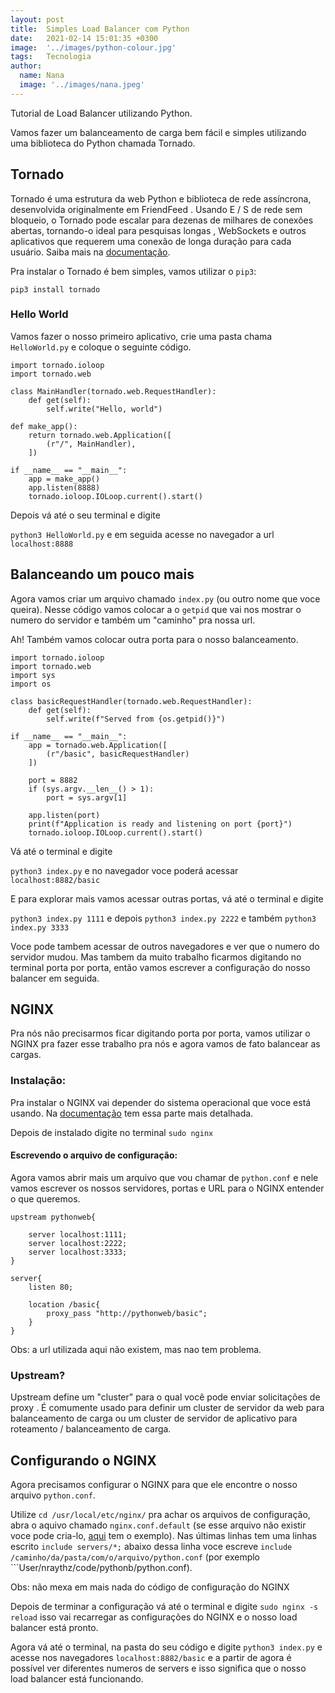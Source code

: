 ```yaml
---
layout: post
title:  Simples Load Balancer com Python
date:   2021-02-14 15:01:35 +0300
image:  '../images/python-colour.jpg'
tags:   Tecnologia
author:
  name: Nana
  image: '../images/nana.jpeg'
---
```


Tutorial de Load Balancer utilizando Python. 

Vamos fazer um balanceamento de carga bem fácil e simples utilizando uma biblioteca do Python chamada Tornado. 

## Tornado
Tornado é uma estrutura da web Python e biblioteca de rede assíncrona, desenvolvida originalmente em FriendFeed . Usando E / S de rede sem bloqueio, o Tornado pode escalar para dezenas de milhares de conexões abertas, tornando-o ideal para pesquisas longas , WebSockets e outros aplicativos que requerem uma conexão de longa duração para cada usuário.
Saiba mais na [documentação](https://www.tornadoweb.org/en/stable/).

Pra instalar o Tornado é bem simples, vamos utilizar o ```pip3```:

```pip3 install tornado``` 

### Hello World

Vamos fazer o nosso primeiro aplicativo, crie uma pasta chama ```HelloWorld.py``` e coloque o seguinte código. 

```
import tornado.ioloop
import tornado.web

class MainHandler(tornado.web.RequestHandler):
    def get(self):
        self.write("Hello, world")

def make_app():
    return tornado.web.Application([
        (r"/", MainHandler),
    ])

if __name__ == "__main__":
    app = make_app()
    app.listen(8888)
    tornado.ioloop.IOLoop.current().start()
````

Depois vá até o seu terminal e digite

```python3 HelloWorld.py``` e em seguida acesse no navegador a url ```localhost:8888```

## Balanceando um pouco mais 

Agora vamos criar um arquivo chamado ```index.py``` (ou outro nome que voce queira). Nesse código vamos colocar a o ```getpid``` que vai nos mostrar o numero do servidor e também um "caminho" pra nossa url. 

Ah! Também vamos colocar outra porta para o nosso balanceamento. 

```
import tornado.ioloop
import tornado.web
import sys
import os

class basicRequestHandler(tornado.web.RequestHandler):
    def get(self):
        self.write(f"Served from {os.getpid()}")

if __name__ == "__main__":
    app = tornado.web.Application([
        (r"/basic", basicRequestHandler)
    ])

    port = 8882
    if (sys.argv.__len__() > 1):
        port = sys.argv[1]

    app.listen(port)
    print(f"Application is ready and listening on port {port}")
    tornado.ioloop.IOLoop.current().start()
```

Vá até o terminal e digite 

```python3 index.py``` e no navegador voce poderá acessar ```localhost:8882/basic```

E para explorar mais vamos acessar outras portas, vá até o terminal e digite 

```python3 index.py 1111``` e depois ```python3 index.py 2222``` e também  ```python3 index.py 3333```

Voce pode tambem acessar de outros navegadores e ver que o numero do servidor mudou. Mas tambem da muito trabalho ficarmos digitando no terminal porta por porta, então vamos escrever a configuração do nosso balancer em seguida. 


## NGINX 
Pra nós não precisarmos ficar digitando porta por porta, vamos utilizar o NGINX pra fazer esse trabalho pra nós e agora vamos de fato balancear as cargas. 

### Instalação:
Pra instalar o NGINX vai depender do sistema operacional que voce está usando. Na [documentação](https://docs.nginx.com/nginx/admin-guide/installing-nginx/installing-nginx-open-source/) tem essa parte mais detalhada.

Depois de instalado digite no terminal ```sudo nginx```

#### Escrevendo o arquivo de configuração: 
Agora vamos abrir mais um arquivo que vou chamar de ```python.conf``` e nele vamos escrever os nossos servidores, portas e URL para o NGINX entender o que queremos.

```
upstream pythonweb{
    
    server localhost:1111;
    server localhost:2222;
    server localhost:3333;
}

server{
    listen 80;

    location /basic{
        proxy_pass "http://pythonweb/basic";
    }
}
```

Obs: a url utilizada aqui não existem, mas nao tem problema. 

### Upstream? 
Upstream define um "cluster" para o qual você pode enviar solicitações de proxy . É comumente usado para definir um cluster de servidor da web para balanceamento de carga ou um cluster de servidor de aplicativo para roteamento / balanceamento de carga.

## Configurando o NGINX
Agora precisamos configurar o NGINX para que ele encontre o nosso arquivo ```python.conf```. 

Utilize ```cd /usr/local/etc/nginx/``` pra achar os arquivos de configuração, abra o aquivo chamado ```nginx.conf.default``` (se esse arquivo não existir voce pode cria-lo, [aqui](/Tutorial-Python-Load-Balancer/nginx.conf.default) tem o exemplo). 
Nas últimas linhas tem uma linhas escrito ```include servers/*;``` abaixo dessa linha voce escreve ```include /caminho/da/pasta/com/o/arquivo/python.conf``` (por exemplo ```User/nraythz/code/pythonb/python.conf).

Obs: não mexa em mais nada do código de configuração do NGINX

Depois de terminar a configuração vá até o terminal e digite ```sudo nginx -s reload``` isso vai recarregar as configurações do NGINX e o nosso load balancer está pronto. 

Agora vá até o terminal, na pasta do seu código e digite ```python3 index.py``` e acesse nos navegadores ```localhost:8882/basic``` e a partir de agora é possível ver diferentes numeros de servers e isso significa que o nosso load balancer está funcionando.